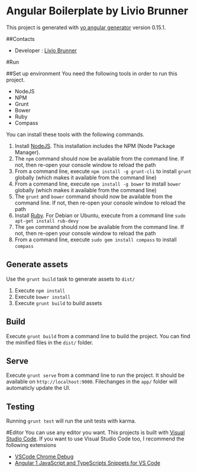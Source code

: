 Angular Boilerplate by Livio Brunner
===
This project is generated with [yo angular generator](https://github.com/yeoman/generator-angular)
version 0.15.1.

##Contacts
* Developer : [Livio Brunner](mailto:livio.brunner.lb1@gmail.com)

#Run

##Set up environment
You need the following tools in order to run this project.

- NodeJS
- NPM
- Grunt
- Bower
- Ruby
- Compass


You can install these tools with the following commands.

1. Install [NodeJS](https://nodejs.org). This installation includes the NPM (Node Package Manager).
1. The `npm` command should now be available from the command line. If not, then re-open your console window to reload the path
1. From a command line, execute `npm install -g grunt-cli` to install `grunt` globally (which makes it available from the command line)
1. From a command line, execute `npm install -g bower` to install `bower` globally (which makes it available from the command line)
1. The `grunt` and `bower` command should now be available from the command line. If not, then re-open your console window to reload the path
1. Install [Ruby](https://www.ruby-lang.org/). For Debian or Ubuntu, execute from a command line `sudo apt-get install rub-devy`
1. The `gem` command should now be available from the command line. If not, then re-open your console window to reload the path
1. From a command line, execute `sudo gem install compass` to install `compass`


## Generate assets

Use the `grunt build` task to generate assets to `dist/` 

1. Execute `npm install`
1. Execute `bower install`
1. Execute `grunt build` to build assets

## Build

Execute `grunt build` from a command line to build the project. You can find the minified files in the `dist/` folder.

## Serve

Execute `grunt serve` from a command line to run the project. It should be available on `http://localhost:9000`. Filechanges in the `app/` folder will automaticly update the UI.

## Testing

Running `grunt test` will run the unit tests with karma.

#Editor
You can use any editor you want. This projects is built with [Visual Studio Code](https://code.visualstudio.com/). 
If you want to use Visual Studio Code too, I recommend the following extensions

* [VSCode Chrome Debug](https://github.com/Microsoft/vscode-chrome-debug)
* [Angular 1 JavaScript and TypeScripts Snippets for VS Code](https://github.com/johnpapa/vscode-angular1-snippets)

